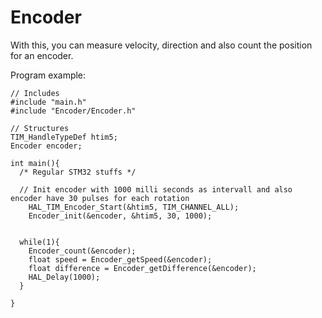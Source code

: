 # Encoder
With this, you can measure velocity, direction and also count the position for an encoder.

Program example:

```
// Includes
#include "main.h"
#include "Encoder/Encoder.h"

// Structures
TIM_HandleTypeDef htim5;
Encoder encoder;

int main(){
  /* Regular STM32 stuffs */

  // Init encoder with 1000 milli seconds as intervall and also encoder have 30 pulses for each rotation
	HAL_TIM_Encoder_Start(&htim5, TIM_CHANNEL_ALL);
	Encoder_init(&encoder, &htim5, 30, 1000);
  
  
  while(1){
    Encoder_count(&encoder);
    float speed = Encoder_getSpeed(&encoder);
    float difference = Encoder_getDifference(&encoder);
    HAL_Delay(1000);
  }
  
}
```
